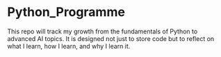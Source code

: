 # Python_Programme
This repo will track my growth from the fundamentals of Python to advanced AI topics. It is designed not just to store code but to reflect on what I learn, how I learn, and why I learn it.
